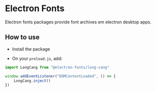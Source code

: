 # Electron Fonts

Electron fonts packages provide font archives em electron desktop apps.

## How to use

* Install the package

* On your `preload.js`, add:

```ts
import LongCang from "@electron-fonts/long-cang"

window.addEventListener("DOMContentLoaded", () => {
    LongCang.inject()
})
```